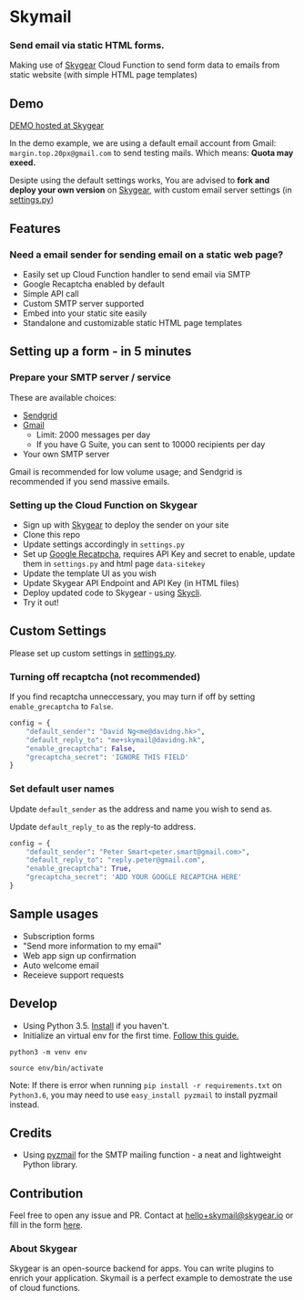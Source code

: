 # Skymail

### Send email via static HTML forms.

Making use of [Skygear](https://skygear.io) Cloud Function to send form data to emails from static website (with simple HTML page templates)

## Demo

[DEMO hosted at Skygear](https://mailtest.skygeario.com/static)

In the demo example, we are using a default email account from Gmail: `margin.top.20px@gmail.com` to send testing mails. Which means: **Quota may exeed.**

Desipte using the default settings works, You are advised to **fork and deploy your own version** on [Skygear](https://skygear.io), with custom email server settings (in [settings.py](settings.py))

## Features

### Need a email sender for sending email on a static web page?

- Easily set up Cloud Function handler to send email via SMTP
- Google Recaptcha enabled by default
- Simple API call
- Custom SMTP server supported
- Embed into your static site easily
- Standalone and customizable static HTML page templates

## Setting up a form - in 5 minutes

### Prepare your SMTP server / service

These are available choices:

- [Sendgrid](https://sendgrid.com/docs/Integrate/index.html#-SMTP-Relay)
- [Gmail](https://support.google.com/a/answer/176600?hl=en)
 	- Limit: 2000 messages per day
	- If you have G Suite, you can sent to 10000 recipients per day
- Your own SMTP server

Gmail is recommended for low volume usage; and Sendgrid is recommended if you send massive emails.

### Setting up the Cloud Function on Skygear

- Sign up with [Skygear](https://portal.skygear.io) to deploy the sender on your site
- Clone this repo
- Update settings accordingly in `settings.py`
- Set up [Google Recatpcha](https://www.google.com/recaptcha), requires API Key and secret to enable, update them in `settings.py` and html page `data-sitekey`
- Update the template UI as you wish
- Update Skygear API Endpoint and API Key (in HTML files)
- Deploy updated code to Skygear - using [Skycli](https://github.com/SkygearIO/skycli).
- Try it out!

## Custom Settings

Please set up custom settings in [settings.py](settings.py).

### Turning off recaptcha (not recommended)

If you find recaptcha unneccessary, you may turn if off by setting `enable_grecaptcha` to `False`.

```python
config = {
    "default_sender": "David Ng<me@davidng.hk>",
    "default_reply_to": "me+skymail@davidng.hk",
    "enable_grecaptcha": False,
    "grecaptcha_secret": 'IGNORE THIS FIELD'
}
```
### Set default user names
Update `default_sender` as the address and name you wish to send as.

Update `default_reply_to` as the reply-to address.

```python
config = {
    "default_sender": "Peter Smart<peter.smart@gmail.com>",
    "default_reply_to": "reply.peter@gmail.com",
    "enable_grecaptcha": True,
    "grecaptcha_secret": 'ADD YOUR GOOGLE RECAPTCHA HERE'
}
```

## Sample usages

- Subscription forms
- "Send more information to my email"
- Web app sign up confirmation
- Auto welcome email
- Receieve support requests

## Develop
- Using Python 3.5. [Install](http://docs.python-guide.org/en/latest/starting/install3/osx/) if you haven't.
- Initialize an virtual env for the first time. [Follow this guide.](http://docs.python-guide.org/en/latest/dev/virtualenvs/)

```python3 -m venv env```

```source env/bin/activate```


Note: If there is error when running `pip install -r requirements.txt` on `Python3.6`, you may need to use `easy_install pyzmail` to install pyzmail instead.

## Credits

- Using [pyzmail](http://www.magiksys.net/pyzmail/) for the SMTP mailing function - a neat and lightweight Python library.

## Contribution
Feel free to open any issue and PR. Contact at [hello+skymail@skygear.io](hello+skymail@skygear.io) or fill in the form [here]().

### About Skygear
Skygear is an open-source backend for apps. You can write plugins to enrich your application. Skymail is a perfect example to demostrate the use of cloud functions.
